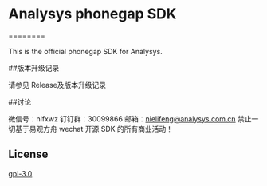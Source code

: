 
# Analysys phonegap SDK

========

This is the official phonegap SDK for Analysys.


##版本升级记录

请参见 Release及版本升级记录

##讨论

微信号：nlfxwz
钉钉群：30099866
邮箱：nielifeng@analysys.com.cn
禁止一切基于易观方舟 wechat 开源 SDK 的所有商业活动！

## License

[gpl-3.0](https://www.gnu.org/licenses/gpl-3.0.txt)

